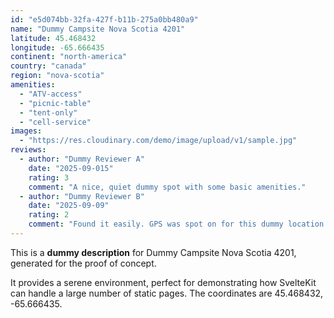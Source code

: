```yaml
---
id: "e5d074bb-32fa-427f-b11b-275a0bb480a9"
name: "Dummy Campsite Nova Scotia 4201"
latitude: 45.468432
longitude: -65.666435
continent: "north-america"
country: "canada"
region: "nova-scotia"
amenities:
  - "ATV-access"
  - "picnic-table"
  - "tent-only"
  - "cell-service"
images:
  - "https://res.cloudinary.com/demo/image/upload/v1/sample.jpg"
reviews:
  - author: "Dummy Reviewer A"
    date: "2025-09-015"
    rating: 3
    comment: "A nice, quiet dummy spot with some basic amenities."
  - author: "Dummy Reviewer B"
    date: "2025-09-09"
    rating: 2
    comment: "Found it easily. GPS was spot on for this dummy location."
---
```


This is a **dummy description** for Dummy Campsite Nova Scotia 4201, generated for the proof of concept.

It provides a serene environment, perfect for demonstrating how SvelteKit can handle a large number of static pages. The coordinates are 45.468432, -65.666435.
